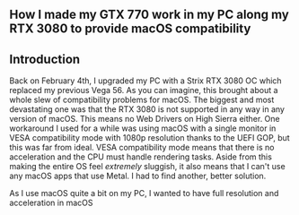 ## How I made my GTX 770 work in my PC along my RTX 3080 to provide macOS compatibility

## Introduction
Back on February 4th, I upgraded my PC with a Strix RTX 3080 OC which replaced my previous Vega 56. As you can imagine, this brought about a whole slew of compatibility problems for macOS. The biggest and most devastating one was that the RTX 3080 is not supported in any way in any version of macOS. This means no Web Drivers on High Sierra either. One workaround I used for a while was using macOS with a single monitor in VESA compatibility mode with 1080p resolution thanks to the UEFI GOP, but this was far from ideal. VESA compatibility mode means that there is no acceleration and the CPU must handle rendering tasks. Aside from this making the entire OS feel *extremely* sluggish, it also means that I can't use any macOS apps that use Metal. I had to find another, better solution.

As I use macOS quite a bit on my PC, I wanted to have full resolution and acceleration in macOS
